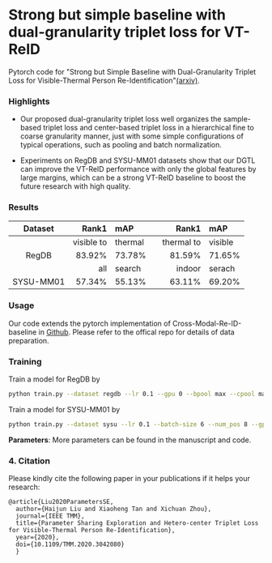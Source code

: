 # Strong but simple baseline with dual-granularity triplet loss for VT-ReID
Pytorch code for "Strong but Simple Baseline with Dual-Granularity Triplet Loss for Visible-Thermal Person Re-Identification"[(arxiv)]().

### Highlights
- Our proposed dual-granularity triplet loss well organizes the sample-based triplet loss and center-based triplet loss in a hierarchical fine to coarse granularity manner, just with some simple configurations of typical operations, such as pooling and batch normalization.

- Experiments on RegDB and SYSU-MM01 datasets show that our DGTL can improve the VT-ReID performance with only the global features by large margins, which can be a strong VT-ReID baseline to boost the future research with high quality. 

### Results
       

|Dataset| Rank1  | mAP | | Rank1  | mAP |
| :-----: | -----: | :------ |-|-----: | :------ |
|      |   visible to|thermal     | |   thermal to|visible  |
| RegDB | 83.92% | 73.78% | |  81.59% | 71.65%  |
|      |   all|search      | |  indoor|serach     |
| SYSU-MM01  | 57.34% | 55.13%  | | 63.11% | 69.20% |
 

### Usage
Our code extends the pytorch implementation of Cross-Modal-Re-ID-baseline in [Github](https://github.com/mangye16/Cross-Modal-Re-ID-baseline). Please refer to the offical repo for details of data preparation.

### Training
Train a model for RegDB by
```bash
python train.py --dataset regdb --lr 0.1 --gpu 0 --bpool max --cpool max --hcloss HcTri
```

Train a model for SYSU-MM01 by
```bash
python train.py --dataset sysu --lr 0.1 --batch-size 6 --num_pos 8 --gpu 1 --bpool avg --cpool max --hcloss HcTri --margin_hc 0.5
```

**Parameters**: More parameters can be found in the manuscript and code.

### 4. Citation

Please kindly cite the following paper in your publications if it helps your research:
```
@article{Liu2020ParametersSE,
  author={Haijun Liu and Xiaoheng Tan and Xichuan Zhou},
  journal={IEEE TMM},
  title={Parameter Sharing Exploration and Hetero-center Triplet Loss for Visible-Thermal Person Re-Identification},
  year={2020},
  doi={10.1109/TMM.2020.3042080}
  }
```
